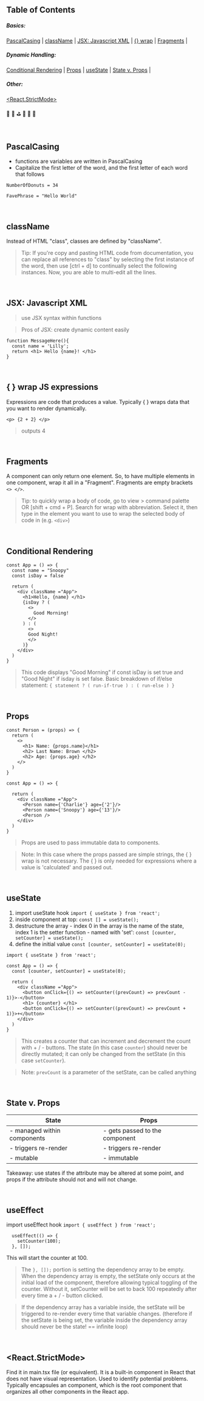 ## Table of Contents

<h5>Basics:</h5> 

[PascalCasing](#PascalCasing)  |   [className](#className)   |   [JSX: Javascript XML](#JSX-Javascript-XML)  |   [{} wrap](#--wrap-JS-expressions)  |   [Fragments](#fragments)  |

<h5>Dynamic Handling:</h5> 

[Conditional Rendering](#conditional-rendering)  |   [Props](#props)  |   [useState](#state)  |   [State v. Props](#State-v-Props)  |   

<h5>Other:</h5> 

[<React.StrictMode>](#reactstrictmode)

:turtle: :herb: :golf: :seedling: :melon: :dragon:

<br>

## PascalCasing
- functions are variables are written in PascalCasing
- Capitalize the first letter of the word, and the first letter of each word that follows
```
NumberOfDonuts = 34

FavePhrase = "Hello World"
```
<br>

## className
Instead of HTML "class", classes are defined by "className". 
> Tip: If you're copy and pasting HTML code from documentation, you can replace all references to "class" by selecting the first instance of the word, then use [ctrl + d] to continually select the following instances. Now, you are able to multi-edit all the lines. 

<br>

## JSX: Javascript XML
> use JSX syntax within functions

> Pros of JSX: create dynamic content easily
```
function MessageHere(){
  const name = 'Lilly';
  return <h1> Hello {name}! </h1>
}
```


<br> 

## { } wrap JS expressions
Expressions are code that produces a value. Typically { } wraps data that you want to render dynamically. 

`<p> {2 + 2} </p>`
> outputs 4 

<br>

## Fragments
A component can only return one element. So, to have multiple elements in one component, wrap it all in a "Fragment".
Fragments are empty brackets `<> </>`. 
> Tip: to quickly wrap a body of code, go to view > command palette OR [shift + cmd + P]. Search for wrap with abbreviation. Select it, then type in the element you want to use to wrap the selected body of code in (e.g. `<div>`)

<br>

## Conditional Rendering
```
const App = () => {
  const name = "Snoopy"
  const isDay = false

  return (
    <div className ="App">
      <h1>Hello, {name} </h1>
      {isDay ? (
        <>
          Good Morning!
        </>
      ) : (
        <>
        Good Night!
        </>
      )}
    </div>
  )
}
```
> This code displays "Good Morning" if const isDay is set true and "Good Night" if isday is set false.
> Basic breakdown of if/else statement: `{ statement ? ( run-if-true ) : ( run-else ) }`

<br>

## Props

```
const Person = (props) => {
  return (
    <>
      <h1> Name: {props.name}</h1>
      <h2> Last Name: Brown </h2>
      <h2> Age: {props.age} </h2>
    </>
  )
}

const App = () => {

  return (
    <div className ="App">
      <Person name={'Charlie'} age={'2'}/>
      <Person name={'Snoopy'} age={'13'}/>
      <Person />
    </div>
  )
}
```
> Props are used to pass immutable data to components.

> Note: In this case where the props passed are simple strings, the { } wrap is not necessary. The { } is only needed for expressions where a value is 'calculated' and passed out.

<br>

## useState
1. import useState hook `import { useState } from 'react';`
2. inside component at top: `const [] = useState();`
3. destructure the array - index 0 in the array is the name of the state, index 1 is the setter function - named with 'set':
    `const [counter, setCounter] = useState();`
4. define the initial value `const [counter, setCounter] = useState(0);`
```
import { useState } from 'react';

const App = () => {
  const [counter, setCounter] = useState(0);

  return (
    <div className ="App">
      <button onClick={() => setCounter((prevCount) => prevCount - 1)}>-</button>
      <h1> {counter} </h1>
      <button onClick={() => setCounter((prevCount) => prevCount + 1)}>+</button>
    </div>
  )
}
```
> This creates a counter that can increment and decrement the count with + / - buttons.
> The state (in this case `counter`) should never be directly mutated; it can only be changed from the setState (in this case `setCounter`).

> Note: `prevCount` is a parameter of the setState, can be called anything 

<br>

## State v. Props
| State                        | Props                           |
|------------------------------|---------------------------------|
| - managed within components  | - gets passed to the component  |
| - triggers re-render         | - triggers re-render            |
| - mutable                    | - immutable                     |

Takeaway: use states if the attribute may be altered at some point, and props if the attribute should not and will not change.

<br>

## useEffect
import useEffect hook `import { useEffect } from 'react';`
```
  useEffect(() => {
    setCounter(100);
  }, []);
```
This will start the counter at 100. 
> The `}, []);` portion is setting the dependency array to be empty. When the dependency array is empty, the setState only occurs at the initial load of the component, therefore allowing typical toggling of the counter. Without it, setCounter will be set to back 100 repeatedly after every time a + / - button clicked.

> If the dependency array has a variable inside, the setState will be triggered to re-render every time that variable changes. (therefore if the setState is being set, the variable inside the dependency array should never be the state! == infinite loop)

<br>

## <React.StrictMode>
Find it in main.tsx file (or equivalent). It is a built-in component in React that does not have visual representation. Used to identify potential problems.
Typically encapsules an <App /> component, which is the root component that organizes all other components in the React app.

